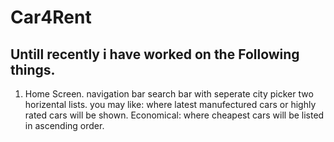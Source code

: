 # Car4Rent
## Untill recently i have worked on the Following things.

1. Home Screen.
    navigation bar
    search bar with seperate city picker
    two horizental lists.
      you may like: where latest manufectured cars or highly rated cars will be shown.
      Economical: where cheapest cars will be listed in ascending order.
